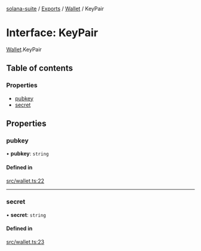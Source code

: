 [solana-suite](../README.md) / [Exports](../modules.md) / [Wallet](../modules/Wallet.md) / KeyPair

# Interface: KeyPair

[Wallet](../modules/Wallet.md).KeyPair

## Table of contents

### Properties

- [pubkey](Wallet.KeyPair.md#pubkey)
- [secret](Wallet.KeyPair.md#secret)

## Properties

### pubkey

• **pubkey**: `string`

#### Defined in

[src/wallet.ts:22](https://github.com/fukaoi/solana-suite/blob/127fc4a/src/wallet.ts#L22)

___

### secret

• **secret**: `string`

#### Defined in

[src/wallet.ts:23](https://github.com/fukaoi/solana-suite/blob/127fc4a/src/wallet.ts#L23)
